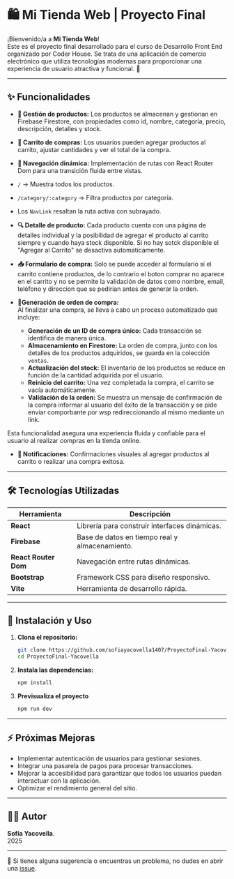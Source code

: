 # 🛍️ Mi Tienda Web | Proyecto Final

¡Bienvenido/a a **Mi Tienda Web**!  
Este es el proyecto final desarrollado para el curso de Desarrollo Front End organizado por Coder House. Se trata de una aplicación de comercio electrónico que utiliza tecnologías modernas para proporcionar una experiencia de usuario atractiva y funcional. 🚀

---

## ✨ Funcionalidades

- **🔧 Gestión de productos:**
Los productos se almacenan y gestionan en Firebase Firestore, con propiedades como id, nombre, categoría, precio, descripción, detalles y stock.

- **🛒 Carrito de compras:**
Los usuarios pueden agregar productos al carrito, ajustar cantidades y ver el total de la compra.

- **🧭 Navegación dinámica:**
Implementación de rutas con React Router Dom para una transición fluida entre vistas.
- `/` → Muestra todos los productos.
- `/category/:category` → Filtra productos por categoría.
- Los `NavLink` resaltan la ruta activa con subrayado.

- **🔍 Detalle de producto:**
Cada producto cuenta con una página de detalles individual y la posibilidad de agregar el producto al carrito siempre y cuando haya stock disponible. Si no hay sotck disponible el "Agregar al Carrito" se desactiva automaticamente.

- **📥 Formulario de compra:**
Solo se puede acceder al formulario si el carrito contiene productos, de lo contrario el boton comprar no aparece en el carrito y no se permite la validación de datos como nombre, email, teléfono y direccion que se pedirian antes de generar la orden.

- **📃Generación de orden de compra:**  
Al finalizar una compra, se lleva a cabo un proceso automatizado que incluye:
     - **Generación de un ID de compra único:** Cada transacción se identifica de manera única.
     - **Almacenamiento en Firestore:** La orden de compra, junto con los detalles de los productos adquiridos, se guarda en la colección `ventas`.
     - **Actualización del stock:** El inventario de los productos se reduce en función de la cantidad adquirida por el usuario.
     - **Reinicio del carrito:** Una vez completada la compra, el carrito se vacía automáticamente.
     - **Validación de la orden:** Se muestra un mensaje de confirmación de la compra informar al usuario del éxito de la transacción y se pide enviar comporbante por wsp redireccionando al mismo mediante un link.

Esta funcionalidad asegura una experiencia fluida y confiable para el usuario al realizar compras en la tienda online.

- **🔔 Notificaciones:**
Confirmaciones visuales al agregar productos al carrito o realizar una compra exitosa.

---

## 🛠️ Tecnologías Utilizadas

| Herramienta             | Descripción                                      |
|--------------------------|------------------------------------------------|
| **React**               | Librería para construir interfaces dinámicas.   |
| **Firebase**            | Base de datos en tiempo real y almacenamiento.  |
| **React Router Dom**    | Navegación entre rutas dinámicas.               |
| **Bootstrap**           | Framework CSS para diseño responsivo.           |
| **Vite**                | Herramienta de desarrollo rápida.               |

---

## 🚀 Instalación y Uso

1. **Clona el repositorio:**
   ```bash
   git clone https://github.com/sofiayacovella1407/ProyectoFinal-Yacovella.git
   cd ProyectoFinal-Yacovella
   ```

2. **Instala las dependencias:**
   ```bash
   npm install
   ```

3. **Previsualiza el proyecto**
   ```bash
   npm run dev
   ```

---

## ⚡ Próximas Mejoras

- Implementar autenticación de usuarios para gestionar sesiones.
- Integrar una pasarela de pagos para procesar transacciones.
- Mejorar la accesibilidad para garantizar que todos los usuarios puedan interactuar con la aplicación.
- Optimizar el rendimiento general del sitio.

---

## 👩‍💻 Autor

**Sofía Yacovella**.  
2025  

---

💌 Si tienes alguna sugerencia o encuentras un problema, no dudes en abrir una [issue](https://github.com/sofiayacovella1407/ProyectoFinal-Yacovella/issues).  

